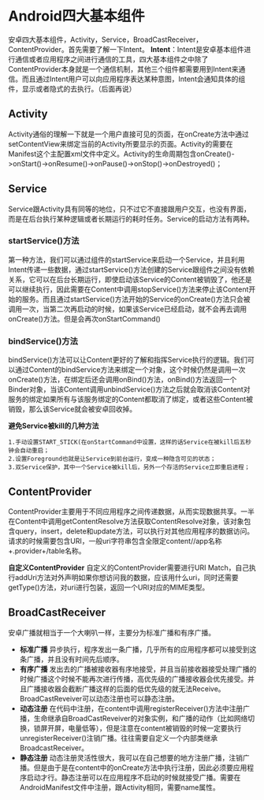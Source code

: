 # Android四大基本组件
安卓四大基本组件，Activity，Service，BroadCastReceiver，ContentProvider。首先需要了解一下Intent。
**Intent**：Intent是安卓基本组件进行通信或者应用程序之间进行通信的工具，四大基本组件之中除了ContentProvider本身就是一个通信机制，其他三个组件都需要用到Intent来通信。而且通过Intent用户可以向应用程序表达某种意图，Intent会通知具体的组件，显示或者隐式的去执行。（后面再说）

## Activity
Activity通俗的理解一下就是一个用户直接可见的页面，在onCreate方法中通过setContentView来绑定当前的Activity所要显示的页面。Activity的需要在Manifest这个主配置xml文件中定义。Activity的生命周期包含onCreate()->onStart()->onResume()->onPause()->onStop()->onDestroyed()；

## Service
Service跟Activity具有同等的地位，只不过它不直接跟用户交互，也没有界面，而是在后台执行某种逻辑或者长期运行的耗时任务。Service的启动方法有两种。

### startService()方法
第一种方法，我们可以通过组件的startService来启动一个Service，并且利用Intent传递一些数据，通过startService()方法创建的Service跟组件之间没有依赖关系，它可以在后台长期运行，即使启动该Service的Content被销毁了，他还是可以继续执行，因此需要在Content中调用stopService()方法来停止该Content开始的服务。而且通过startService()方法开始的Service的onCreate()方法只会被调用一次，当第二次再启动的时候，如果该Service已经启动，就不会再去调用onCreate()方法。但是会再次onStartCommand()

### bindService()方法
bindService()方法可以让Content更好的了解和指挥Service执行的逻辑。我们可以通过Content的bindService方法来绑定一个对象，这个时候仍然是调用一次onCreate()方法，在绑定后还会调用onBind()方法，onBind()方法返回一个Binder对象，当该Content调用unbindService()方法之后就会取消该Content对服务的绑定如果所有与该服务绑定的Content都取消了绑定，或者这些Content被销毁，那么该Service就会被安卓回收掉。

**避免Service被kill的几种方法**

    1.手动设置START_STICK(在onStartCommand中设置，这样的话Service在被kill后五秒钟会自动重启；
    2.设置Foreground也就是让Service到前台运行，变成一种隐含可见的状态；
    3.双Service保护，其中一个Service被kill后，另外一个存活的Service立即重启进程；
    
## ContentProvider
ContentProvider主要用于不同应用程序之间传递数据，从而实现数据共享。一半在Content中调用getContentResolve方法获取ContentResolve对象，该对象包含query，insert，delete和update方法，可以执行对其他应用程序的数据访问。请求的时候需要包含URI，一般uri字符串包含全限定content//app名称+.provider+/table名称。

**自定义ContentProvider**
自定义的ContentProvider需要进行URI Match，自己执行addUri方法对外声明如果你想访问我的数据，应该用什么uri，同时还需要getType()方法，对uri进行包装，返回一个URI对应的MIME类型。


## BroadCastReceiver
安卓广播就相当于一个大喇叭一样，主要分为标准广播和有序广播。
+ **标准广播** 异步执行，程序发出一条广播，几乎所有的应用程序都可以接受到这条广播，并且没有时间先后顺序。
+ **有序广播** 发出去的广播被接收器有序地接受，并且当前接收器接受处理广播的时候广播这个时候不能再次进行传播，高优先级的广播接收器会优先接受。并且广播接收器会截断广播这样的后面的低优先级的就无法Receive。
BroadCastReveiver可以动态注册也可以静态注册。
+ **动态注册** 在代码中注册，在content中调用registerReceiver()方法中注册广播，生命继承自BroadCastReveiver的对象实例，和广播的动作（比如网络切换，锁屏开屏，电量低等），但是注意在content被销毁的时候一定要执行unregisterReceiver()注销广播。往往需要自定义一个内部类继承BroadcastReceiver。
+ **静态注册** 动态注册灵活性很大，我可以在自己想要的地方注册广播，注销广播。但是由于是在content中的onCreate方法中执行注册，因此必须要应用程序启动才行。静态注册可以在应用程序不启动的时候就接受广播。需要在AndroidManifest文件中注册，跟Activity相同，需要name属性。
